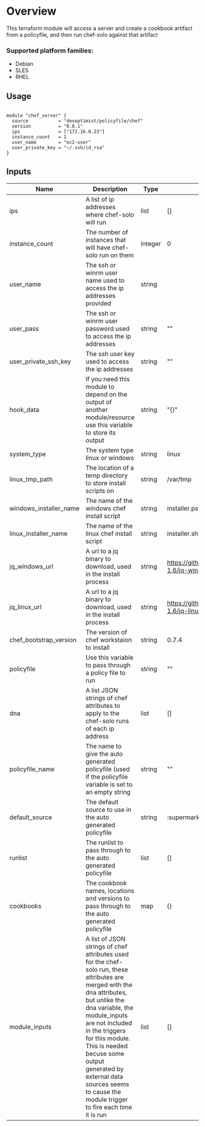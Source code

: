# Overview
This terraform module will access a server and create a cookbook artifact from a policyfile, and then run chef-solo against that artifact

### Supported platform families:
 * Debian
 * SLES
 * RHEL

## Usage

```hcl

module "chef_server" {
  source           = "devoptimist/policyfile/chef"
  version          = "0.0.1"
  ips              = ["172.16.0.23"]
  instance_count   = 1
  user_name        = "ec2-user"
  user_private_key = "~/.ssh/id_rsa"
}
```

## Inputs

| Name | Description | Type | Default | Required |
|------|-------------|------|---------|----------|
|ips|A list of ip addresses where chef-solo will run|list|[]|no|
|instance_count|The number of instances that will have chef-solo run on them| integer |0|no|
|user_name|The ssh or winrm user name used to access the ip addresses provided|string||yes|
|user_pass|The ssh or winrm user password used to access the ip addresses|string|""|no|
|user_private_ssh_key|The ssh user key used to access the ip addresses|string|""|no|
|hook_data|If you need this module to depend on the output of another module/resource use this variable to store its output|string|"{}"|no|
|system_type|The system type linux or windows|string|linux|no|
|linux_tmp_path|The location of a temp directory to store install scripts on|string|/var/tmp|no|
|windows_installer_name|The name of the windows chef install script|string|installer.ps1|no|
|linux_installer_name|The name of the linux chef install script|string|installer.sh|no|
|jq_windows_url|A url to a jq binary to download, used in the install process|string|https://github.com/stedolan/jq/releases/download/jq-1.6/jq-win64.exe|no|
|jq_linux_url|A url to a jq binary to download, used in the install process|string|https://github.com/stedolan/jq/releases/download/jq-1.6/jq-linux64|no|
|chef_bootstrap_version|The version of chef workstaion to install|string|0.7.4|no|
|policyfile|Use this variable to pass through a policy file to run|string|""|no|
|dna|A list JSON strings of chef attributes to apply to the chef-solo runs of each ip address|list|[]|no|
|policyfile_name|The name to give the auto generated policyfile (used if the policyfile variable is set to an empty string|string|""|no|
|default_source|The default source to use in the auto generated policyfile|string|:supermarket|no|
|runlist|The runlist to pass through to the auto generated policyfile|list|[]|no|
|cookbooks|The cookbook names, locations and versions to pass through to the auto generated policyfile|map|{}|no|
|module_inputs|A list of JSON strings of chef attributes used for the chef-solo run, these attributes are merged with the dna attributes, but unlike the dna variable, the module_inputs are not included in the triggers for this module. This is needed becuse some output generated by external data sources seems to cause the module trigger to fire each time it is run|list|[]|no| 
